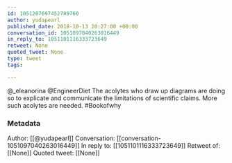 ```yaml
---
id: 1051207697452789760
author: yudapearl
published_date: 2018-10-13 20:27:00 +00:00
conversation_id: 1051097040263016449
in_reply_to: 1051101116333723649
retweet: None
quoted_tweet: None
type: tweet
tags:

---
```


@_eleanorina @EngineerDiet The acolytes who draw up diagrams are doing so to explicate and communicate the limitations of scientific claims. More such acolytes are needed. #Bookofwhy

### Metadata

Author: [[@yudapearl]]
Conversation: [[conversation-1051097040263016449]]
In reply to: [[1051101116333723649]]
Retweet of: [[None]]
Quoted tweet: [[None]]
